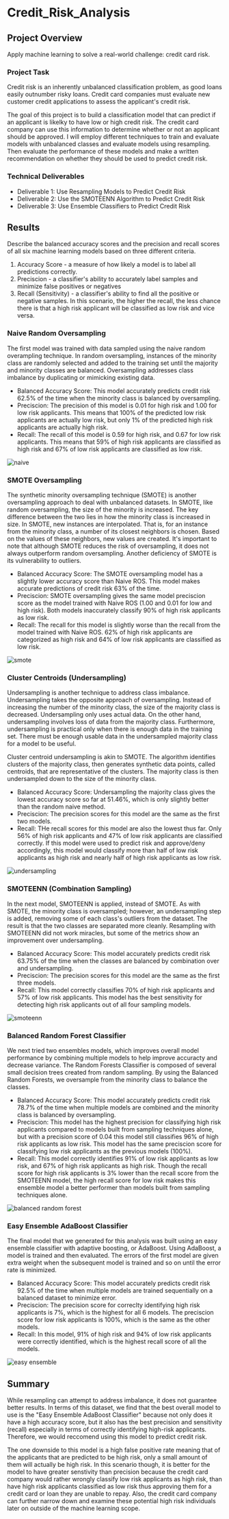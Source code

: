 # Credit_Risk_Analysis

## Project Overview
Apply machine learning to solve a real-world challenge: credit card risk.
### Project Task
Credit risk is an inherently unbalanced classification problem, as good loans easily outnumber risky loans. Credit card companies must evaluate new customer credit applications to assess the applicant's credit risk. 

The goal of this project is to build a classification model that can predict if an applicant is likelky to have low or high credit risk. The credit card company can use this information to determine whether or not an applicant should be approved. I will employ different techniques to train and evaluate models with unbalanced classes and evaluate models using resampling. Then evaluate the performance of these models and make a written recommendation on whether they should be used to predict credit risk.

### Technical Deliverables
* Deliverable 1: Use Resampling Models to Predict Credit Risk
* Deliverable 2: Use the SMOTEENN Algorithm to Predict Credit Risk
* Deliverable 3: Use Ensemble Classifiers to Predict Credit Risk

## Results
Describe the balanced accuracy scores and the precision and recall scores of all six machine learning models based on three different criteria. 
1. Accuracy Score - a measure of how likely a model is to label all predictions correctly.
2. Preciscion - a classifier's ability to accurately label samples and minimize false positives or negatives
3. Recall (Sensitivity) - a classifier's ability to find all the positive or negative samples. In this scenario, the higher the recall, the less chance there is that a high risk applicant will be classified as low risk and vice versa.

### Naive Random Oversampling
The first model was trained with data sampled using the naive random overampling technique. In random oversampling, instances of the minority class are randomly selected and added to the training set until the majority and minority classes are balanced. Oversampling addresses class imbalance by duplicating or mimicking existing data.

* Balanced Accuracy Score: This model accurately predicts credit risk 62.5% of the time when the minority class is balanced by oversampling.
* Preciscion: The precision of this model is 0.01 for high risk and 1.00 for low risk applicants. This means that 100% of the predicted low risk applicants are actually low risk, but only 1% of the predicted high risk applicants are actually high risk.
* Recall: The recall of this model is 0.59 for high risk, and 0.67 for low risk applicants. This means that 59% of high risk applicants are classified as high risk and 67% of low risk applicants are classified as low risk.

![naive](https://user-images.githubusercontent.com/73972332/113496730-5b7d6980-94b1-11eb-96cb-7b9c99a26ee6.png)

### SMOTE Oversampling
The synthetic minority oversampling technique (SMOTE) is another oversampling approach to deal with unbalanced datasets. In SMOTE, like random oversampling, the size of the minority is increased. The key difference between the two lies in how the minority class is increased in size. In SMOTE, new instances are interpolated. That is, for an instance from the minority class, a number of its closest neighbors is chosen. Based on the values of these neighbors, new values are created. It's important to note that although SMOTE reduces the risk of oversampling, it does not always outperform random oversampling. Another deficiency of SMOTE is its vulnerability to outliers.
* Balanced Accuracy Score: The SMOTE oversampling model has a slightly lower accuracy score than Naive ROS. This model makes accurate predictions of credit risk 63% of the time.
* Preciscion: SMOTE oversampling gives the same model preciscion score as the model trained with Naive ROS (1.00 and 0.01 for low and high risk). Both models inaccurately classify 90% of high risk applicants as low risk.
* Recall: The recall for this model is slightly worse than the recall from the model trained with Naive ROS. 62% of high risk applicants are categorized as high risk and 64% of low risk applicants are classified as low risk.

![smote](https://user-images.githubusercontent.com/73972332/113496731-5d472d00-94b1-11eb-9712-8106465f7c72.png)

### Cluster Centroids (Undersampling)
Undersampling is another technique to address class imbalance. Undersampling takes the opposite approach of oversampling. Instead of increasing the number of the minority class, the size of the majority class is decreased. Undersampling only uses actual data. On the other hand, undersampling involves loss of data from the majority class. Furthermore, undersampling is practical only when there is enough data in the training set. There must be enough usable data in the undersampled majority class for a model to be useful.

Cluster centroid undersampling is akin to SMOTE. The algorithm identifies clusters of the majority class, then generates synthetic data points, called centroids, that are representative of the clusters. The majority class is then undersampled down to the size of the minority class.
* Balanced Accuracy Score: Undersampling the majority class gives the lowest accuracy score so far at 51.46%, which is only slightly better than the random naive method.
* Preciscion: The precision scores for this model are the same as the first two models.
* Recall: THe recall scores for this model are also the lowest thus far. Only 56% of high risk applicants and 47% of low risk applicants are classified correctly. If this model were used to predict risk and approve/deny accordingly, this model would classify more than half of low risk applicants as high risk and nearly half of high risk applicants as low risk.

![undersampling](https://user-images.githubusercontent.com/73972332/113497339-fb3df600-94b7-11eb-9a68-9da261747c00.png)

### SMOTEENN (Combination Sampling)
In the next model, SMOTEENN is applied, instead of SMOTE. As with SMOTE, the minority class is oversampled; however, an undersampling step is added, removing some of each class's outliers from the dataset. The result is that the two classes are separated more cleanly. Resampling with SMOTEENN did not work miracles, but some of the metrics show an improvement over undersampling.
* Balanced Accuracy Score: This model accurately predicts credit risk 63.75% of the time when the classes are balanced by combination over and undersampling.
* Preciscion: The precision scores for this model are the same as the first three models.
* Recall: This model correctly classifies 70% of high risk applicants and 57% of low risk applicants. This model has the best sensitivity for detecting high risk applicants out of all four sampling models.

![smoteenn](https://user-images.githubusercontent.com/73972332/113496732-5e785a00-94b1-11eb-8733-574ef8cbcb58.png)

### Balanced Random Forest Classifier
We next tried two ensembles models, which improves overall model performance by combining multiple models to help improve accuracty and decrease variance. The Random Forests Classifier is composed of several small decision trees created from random sampling. By using the Balanced Random Forests, we oversample from the minority class to balance the classes.
* Balanced Accuracy Score: This model accurately predicts credit risk 78.7% of the time when multiple models are combined and the minority class is balanced by oversampling.
* Preciscion: This model has the highest precision for classifying high risk applicants compared to models built from sampling techniques alone, but with a precision score of 0.04 this model still classifies 96% of high risk applicants as low risk. This model has the same preciscion score for classifying low risk applicants as the previous models (100%).
* Recall: This model correctly identifies 91% of low risk applicants as low risk, and 67% of high risk applicants as high risk. Though the recall score for high risk applicants is 3% lower than the recall score from the SMOTEENN model, the high recall score for low risk makes this ensemble model a better performer than models built from sampling techniques alone.

![balanced random forest](https://user-images.githubusercontent.com/73972332/113496733-5fa98700-94b1-11eb-9d28-504c8249ab26.png)

### Easy Ensemble AdaBoost Classifier
The final model that we generated for this analysis was built using an easy ensemble classifier with adaptive boosting, or AdaBoost. Using AdaBoost, a model is trained and then evaluated. The errors of the first model are given extra weight when the subsequent model is trained and so on until the error rate is minimized.
* Balanced Accuracy Score: This model accurately predicts credit risk 92.5% of the time when multiple models are trained sequentially on a balanced dataset to minimize error.
* Preciscion: The precision score for correclty identifying high risk applicants is 7%, which is the highest for all 6 models. The preciscion score for low risk applicants is 100%, which is the same as the other models.
* Recall: In this model, 91% of high risk and 94% of low risk applicants were correctly identified, which is the highest recall score of all the models.

![easy ensemble](https://user-images.githubusercontent.com/73972332/113496734-60dab400-94b1-11eb-92f0-59db83589841.png)

## Summary
While resampling can attempt to address imbalance, it does not guarantee better results. In terms of this dataset, we find that the best overall model to use is the "Easy Ensemble AdaBoost Classifier" because not only does it have a high accuracy score, but it also has the best precision and sensitivity (recall) especially in terms of correctly identifying high-risk applicants. Therefore, we would reccomend using this model to predict credit risk. 

The one downside to this model is a high false positive rate meaning that of the applicants that are predicted to be high risk, only a small amount of them will actually be high risk. In this scenario though, it is better for the model to have greater senstivity than precision because the credit card company would rather wrongly classify low risk applicants as high risk, than have high risk applicants classified as low risk thus approving them for a credit card or loan they are unable to repay. Also, the credit card company can further narrow down and examine these potential high risk individuals later on outside of the machine learning scope. 
